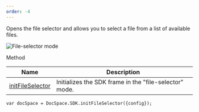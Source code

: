 ```yaml
---
order: -4
---
```


Opens the file selector and allows you to select a file from a list of available files.

![File-selector mode](/assets/images/docspace/file-selector-mode.png)

Method

| Name                                                         | Description                                            |
| ------------------------------------------------------------ | ------------------------------------------------------ |
| [initFileSelector](/docspace/jssdk/methods#initFileSelector) | Initializes the SDK frame in the "file-selector" mode. |

```
var docSpace = DocSpace.SDK.initFileSelector({config});
```
